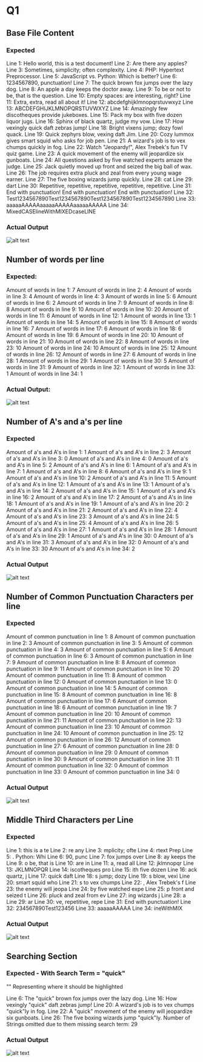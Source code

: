 # Q1

## Base File Content

### Expected

Line 1: Hello world, this is a test document!
Line 2: Are there any apples?
Line 3: Sometimes, simplicity; often complexity.
Line 4: PHP: Hypertext Preprocessor.
Line 5: JavaScript vs. Python: Which is better?
Line 6: 1234567890, punctuation!
Line 7: The quick brown fox jumps over the lazy dog.
Line 8: An apple a day keeps the doctor away.
Line 9: To be or not to be, that is the question.
Line 10: Empty spaces: are interesting, right?
Line 11: Extra, extra, read all about it!
Line 12: abcdefghijklmnopqrstuvwxyz
Line 13: ABCDEFGHIJKLMNOPQRSTUVWXYZ
Line 14: Amazingly few discotheques provide jukeboxes.
Line 15: Pack my box with five dozen liquor jugs.
Line 16: Sphinx of black quartz, judge my vow.
Line 17: How vexingly quick daft zebras jump!
Line 18: Bright vixens jump; dozy fowl quack.
Line 19: Quick zephyrs blow, vexing daft Jim.
Line 20: Cozy lummox gives smart squid who asks for job pen.
Line 21: A wizard's job is to vex chumps quickly in fog.
Line 22: Watch "Jeopardy!", Alex Trebek's fun TV quiz game.
Line 23: A quick movement of the enemy will jeopardize six gunboats.
Line 24: All questions asked by five watched experts amaze the judge.
Line 25: Jack quietly moved up front and seized the big ball of wax.
Line 26: The job requires extra pluck and zeal from every young wage earner.
Line 27: The five boxing wizards jump quickly.
Line 28: cat
Line 29: dart
Line 30: Repetitive, repetitive, repetitive, repetitive, repetitive.
Line 31: End with punctuation! End with punctuation! End with punctuation!
Line 32: Test1234567890Test1234567890Test1234567890Test1234567890
Line 33: aaaaaAAAAAaaaaaAAAAAaaaaaAAAAA
Line 34: MixedCASElineWithMIXEDcaseLINE

### Actual Output

![alt text](image.png)

## Number of words per line

### Expected:

Amount of words in line 1: 7
Amount of words in line 2: 4
Amount of words in line 3: 4
Amount of words in line 4: 3
Amount of words in line 5: 6
Amount of words in line 6: 2
Amount of words in line 7: 9
Amount of words in line 8: 8
Amount of words in line 9: 10
Amount of words in line 10: 20
Amount of words in line 11: 6
Amount of words in line 12: 1
Amount of words in line 13: 1
Amount of words in line 14: 5
Amount of words in line 15: 8
Amount of words in line 16: 7
Amount of words in line 17: 6
Amount of words in line 18: 6
Amount of words in line 19: 6
Amount of words in line 20: 10
Amount of words in line 21: 10
Amount of words in line 22: 8
Amount of words in line 23: 10
Amount of words in line 24: 10
Amount of words in line 25: 12
Amount of words in line 26: 12
Amount of words in line 27: 6
Amount of words in line 28: 1
Amount of words in line 29: 1
Amount of words in line 30: 5
Amount of words in line 31: 9
Amount of words in line 32: 1
Amount of words in line 33: 1
Amount of words in line 34: 1

### Actual Output:

![alt text](image-1.png)

## Number of A's and a's per line

### Expected

Amount of a's and A's in line 1: 1
Amount of a's and A's in line 2: 3
Amount of a's and A's in line 3: 0
Amount of a's and A's in line 4: 0
Amount of a's and A's in line 5: 2
Amount of a's and A's in line 6: 1
Amount of a's and A's in line 7: 1
Amount of a's and A's in line 8: 6
Amount of a's and A's in line 9: 1
Amount of a's and A's in line 10: 2
Amount of a's and A's in line 11: 5
Amount of a's and A's in line 12: 1
Amount of a's and A's in line 13: 1
Amount of a's and A's in line 14: 2
Amount of a's and A's in line 15: 1
Amount of a's and A's in line 16: 2
Amount of a's and A's in line 17: 2
Amount of a's and A's in line 18: 1
Amount of a's and A's in line 19: 1
Amount of a's and A's in line 20: 2
Amount of a's and A's in line 21: 2
Amount of a's and A's in line 22: 4
Amount of a's and A's in line 23: 3
Amount of a's and A's in line 24: 5
Amount of a's and A's in line 25: 4
Amount of a's and A's in line 26: 5
Amount of a's and A's in line 27: 1
Amount of a's and A's in line 28: 1
Amount of a's and A's in line 29: 1
Amount of a's and A's in line 30: 0
Amount of a's and A's in line 31: 3
Amount of a's and A's in line 32: 0
Amount of a's and A's in line 33: 30
Amount of a's and A's in line 34: 2

### Actual Output

![alt text](image-2.png)

## Number of Common Punctuation Characters per line

### Expected

Amount of common punctuation in line 1: 8
Amount of common punctuation in line 2: 3
Amount of common punctuation in line 3: 5
Amount of common punctuation in line 4: 3
Amount of common punctuation in line 5: 6
Amount of common punctuation in line 6: 3
Amount of common punctuation in line 7: 9
Amount of common punctuation in line 8: 8
Amount of common punctuation in line 9: 11
Amount of common punctuation in line 10: 20
Amount of common punctuation in line 11: 8
Amount of common punctuation in line 12: 0
Amount of common punctuation in line 13: 0
Amount of common punctuation in line 14: 5
Amount of common punctuation in line 15: 8
Amount of common punctuation in line 16: 8
Amount of common punctuation in line 17: 6
Amount of common punctuation in line 18: 6
Amount of common punctuation in line 19: 7
Amount of common punctuation in line 20: 10
Amount of common punctuation in line 21: 11
Amount of common punctuation in line 22: 13
Amount of common punctuation in line 23: 10
Amount of common punctuation in line 24: 10
Amount of common punctuation in line 25: 12
Amount of common punctuation in line 26: 12
Amount of common punctuation in line 27: 6
Amount of common punctuation in line 28: 0
Amount of common punctuation in line 29: 0
Amount of common punctuation in line 30: 9
Amount of common punctuation in line 31: 11
Amount of common punctuation in line 32: 0
Amount of common punctuation in line 33: 0
Amount of common punctuation in line 34: 0

### Actual Output

![alt text](image-3.png)

## Middle Third Characters per Line

### Expected

Line 1: this is a te
Line 2: re any
Line 3: mplicity; ofte
Line 4: rtext Prep
Line 5: . Python: Whi
Line 6: 90, punc
Line 7: fox jumps over
Line 8: ay keeps the
Line 9: o be, that is
Line 10: are in
Line 11: a, read all
Line 12: jklmnopqr
Line 13: JKLMNOPQR
Line 14: iscotheques pro
Line 15: ith five dozen
Line 16: ack quartz, j
Line 17: quick daft
Line 18: s jump; dozy
Line 19: s blow, vexi
Line 20: smart squid who
Line 21: s to vex chumps
Line 22: , Alex Trebek's f
Line 23: the enemy will jeopa
Line 24: by five watched expe
Line 25: p front and seized t
Line 26: pluck and zeal from ev
Line 27: ing wizards j
Line 28: a
Line 29: ar
Line 30: ve, repetitive, repe
Line 31: End with punctuation!
Line 32: 234567890Test123456
Line 33: aaaaaAAAAA
Line 34: ineWithMIX

### Actual Output

![alt text](image-4.png)

## Searching Section

### Expected - With Search Term = "quick"

"" Representing where it should be highlighted

Line 6: The "quick" brown fox jumps over the lazy dog.
Line 16: How vexingly "quick" daft zebras jump!
Line 20: A wizard's job is to vex chumps "quick"ly in fog.
Line 22: A "quick" movement of the enemy will jeopardize six gunboats.
Line 26: The five boxing wizards jump "quick"ly.
Number of Strings omitted due to them missing search term: 29

### Actual Output

![alt text](image-5.png)
